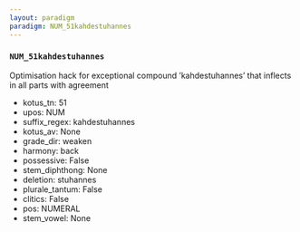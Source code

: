 ```yaml
---
layout: paradigm
paradigm: NUM_51kahdestuhannes
---
```

### ` NUM_51kahdestuhannes `

Optimisation hack for exceptional compound ’kahdestuhannes’ that inflects in all parts with agreement
* kotus_tn: 51
* upos: NUM
* suffix_regex: kahdestuhannes
* kotus_av: None
* grade_dir: weaken
* harmony: back
* possessive: False
* stem_diphthong: None
* deletion: stuhannes
* plurale_tantum: False
* clitics: False
* pos: NUMERAL
* stem_vowel: None
